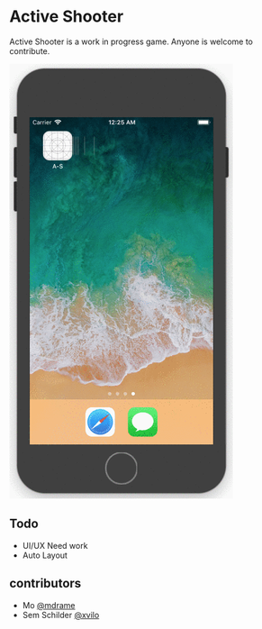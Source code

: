 # Active Shooter

Active Shooter is a work in progress game. Anyone is welcome to contribute. 

![Game Preview](https://raw.githubusercontent.com/mdrame/Active-Shooter/master/gif.gif)

## Todo

* UI/UX Need work
* Auto Layout

## contributors

* Mo [@mdrame](https://github.com/mdrame)
* Sem Schilder [@xvilo](https://github.com/xvilo)
